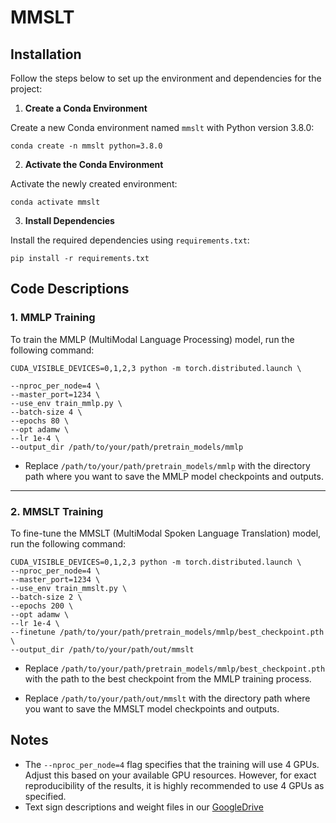 # MMSLT

## Installation

Follow the steps below to set up the environment and dependencies for the project:

1.  **Create a Conda Environment**

Create a new Conda environment named `mmslt` with Python version 3.8.0:

`conda create -n mmslt python=3.8.0`

2.  **Activate the Conda Environment**

Activate the newly created environment:

`conda activate mmslt`

3.  **Install Dependencies**

Install the required dependencies using `requirements.txt`:

`pip install -r requirements.txt`

## Code Descriptions

### 1. **MMLP Training**

  
To train the MMLP (MultiModal Language Processing) model, run the following command:

    CUDA_VISIBLE_DEVICES=0,1,2,3 python -m torch.distributed.launch \
    
    --nproc_per_node=4 \
    --master_port=1234 \
    --use_env train_mmlp.py \
    --batch-size 4 \
    --epochs 80 \
    --opt adamw \ 
    --lr 1e-4 \ 
    --output_dir /path/to/your/path/pretrain_models/mmlp

- Replace `/path/to/your/path/pretrain_models/mmlp` with the directory path where you want to save the MMLP model checkpoints and outputs.

----------

### 2. **MMSLT Training**

To fine-tune the MMSLT (MultiModal Spoken Language Translation) model, run the following command:

    CUDA_VISIBLE_DEVICES=0,1,2,3 python -m torch.distributed.launch \
    --nproc_per_node=4 \
    --master_port=1234 \
    --use_env train_mmslt.py \
    --batch-size 2 \
    --epochs 200 \
    --opt adamw \
    --lr 1e-4 \
    --finetune /path/to/your/path/pretrain_models/mmlp/best_checkpoint.pth \
    --output_dir /path/to/your/path/out/mmslt

- Replace `/path/to/your/path/pretrain_models/mmlp/best_checkpoint.pth` with the path to the best checkpoint from the MMLP training process.

- Replace `/path/to/your/path/out/mmslt` with the directory path where you want to save the MMSLT model checkpoints and outputs.

## Notes
  
- The `--nproc_per_node=4` flag specifies that the training will use 4 GPUs. Adjust this based on your available GPU resources. However, for exact reproducibility of the results, it is highly recommended to use 4 GPUs as specified.
- Text sign descriptions and weight files in our [GoogleDrive](https://drive.google.com/drive/folders/1Vymg9G7io2sGMBhyWJWCCiF65iI_qik1?usp=drive_link)

